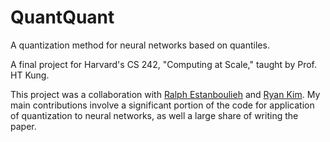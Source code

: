 # QuantQuant

A quantization method for neural networks based on quantiles.

A final project for Harvard's CS 242, "Computing at Scale," taught by Prof. HT Kung.

This project was a collaboration with [Ralph Estanboulieh](https://github.com/RalphEST) and [Ryan Kim](https://github.com/rkhkim). My main contributions involve a significant portion of the code for application of quantization to neural networks, as well a large share of writing the paper.

